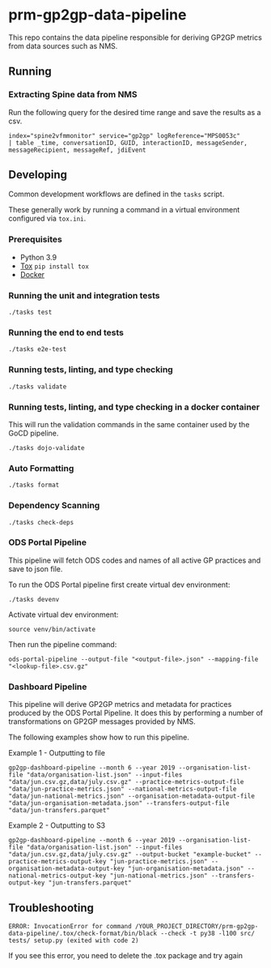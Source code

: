 # prm-gp2gp-data-pipeline

This repo contains the data pipeline responsible for deriving GP2GP metrics from data sources such as NMS.

## Running

### Extracting Spine data from NMS

Run the following query for the desired time range and save the results as a csv.

```
index="spine2vfmmonitor" service="gp2gp" logReference="MPS0053c"
| table _time, conversationID, GUID, interactionID, messageSender, messageRecipient, messageRef, jdiEvent
```

## Developing

Common development workflows are defined in the `tasks` script.

These generally work by running a command in a virtual environment configured via `tox.ini`.

### Prerequisites

- Python 3.9
- [Tox](https://tox.readthedocs.io/en/latest/#) `pip install tox`
- [Docker](https://www.docker.com/get-started)

### Running the unit and integration tests

`./tasks test`

### Running the end to end tests

`./tasks e2e-test`

### Running tests, linting, and type checking

`./tasks validate`

### Running tests, linting, and type checking in a docker container

This will run the validation commands in the same container used by the GoCD pipeline.

`./tasks dojo-validate`

### Auto Formatting

`./tasks format`

### Dependency Scanning

`./tasks check-deps`

### ODS Portal Pipeline

This pipeline will fetch ODS codes and names of all active GP practices and save to json file.

To run the ODS Portal pipeline first create virtual dev environment:

`./tasks devenv`

Activate virtual dev environment:

`source venv/bin/activate`

Then run the pipeline command:

`ods-portal-pipeline --output-file "<output-file>.json" --mapping-file "<lookup-file>.csv.gz"`

### Dashboard Pipeline

This pipeline will derive GP2GP metrics and metadata for practices produced by the ODS Portal Pipeline. It does this by performing a number of transformations on GP2GP messages provided by NMS.

The following examples show how to run this pipeline.

Example 1 - Outputting to file

`gp2gp-dashboard-pipeline --month 6 --year 2019 --organisation-list-file "data/organisation-list.json" --input-files "data/jun.csv.gz,data/july.csv.gz" --practice-metrics-output-file "data/jun-practice-metrics.json" --national-metrics-output-file "data/jun-national-metrics.json" --organisation-metadata-output-file "data/jun-organisation-metadata.json" --transfers-output-file "data/jun-transfers.parquet"`

Example 2 - Outputting to S3

`gp2gp-dashboard-pipeline --month 6 --year 2019 --organisation-list-file "data/organisation-list.json" --input-files "data/jun.csv.gz,data/july.csv.gz" --output-bucket "example-bucket" --practice-metrics-output-key "jun-practice-metrics.json" --organisation-metadata-output-key "jun-organisation-metadata.json" --national-metrics-output-key "jun-national-metrics.json" --transfers-output-key "jun-transfers.parquet"`

## Troubleshooting

```
ERROR: InvocationError for command /YOUR_PROJECT_DIRECTORY/prm-gp2gp-data-pipeline/.tox/check-format/bin/black --check -t py38 -l100 src/ tests/ setup.py (exited with code 2)
```

If you see this error, you need to delete the .tox package and try again
